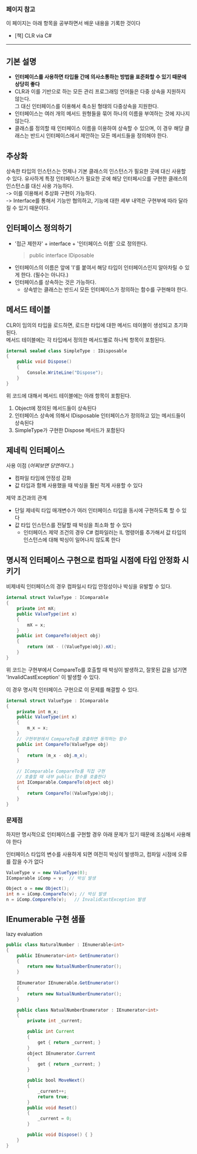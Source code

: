 ### 페이지 참고
이 페이지는 아래 항목을 공부하면서 배운 내용을 기록한 것이다
- [책] CLR via C#

---

## 기본 설명
- **인터페이스를 사용하면 타입들 간에 의사소통하는 방법을 표준화할 수 있기 때문에 상당히 좋다**
- CLR과 이를 기반으로 하는 모든 관리 프로그래밍 언어들은 다중 상속을 지원하지 않는다.<br>그 대신 인터페이스를 이용해서 축소된 형태의 다중상속을 지원한다. 
- 인터페이스는 여러 개의 메서드 원형들을 묶어 하나의 이름을 부여하는 것에 지나지 않는다. 
- 클래스를 정의할 때 인터페이스 이름을 이용하여 상속할 수 있으며, 이 경우 해당 클래스는 반드시 인터페이스에서 제안하는 모든 메서드들을 정의해야 한다. 

## 추상화
상속한 타입의 인스턴스는 언제나 기본 클래스의 인스턴스가 필요한 곳에 대신 사용할 수 있다. 유사하게 특정 인터페이스가 필요한 곳에 해당 인터페시으를 구현한 클래스의 인스턴스를 대신 사용 가능하다. <br>
-> 이를 이용해서 추상화 구현이 가능하다. <br>
-> Interface를 통해서 기능만 협의하고, 기능에 대한 세부 내역은 구현부에 따라 달라질 수 있기 때문이다. 

## 인터페이스 정의하기
- '접근 제한자' + interface + '인터페이스 이름' 으로 정의한다. 
    >public interface IDiposable
- 인터페이스의 이름은 앞에 'I'를 붙여서 해당 타입이 인터페이스인지 알아차릴 수 있게 한다. (필수는 아니다.)
- 인터페이스를 상속하는 것은 가능하다.
    - 상속받는 클래스는 반드시 모든 인터페이스가 정의하는 함수를 구현해야 한다.  

## 메서드 테이블
CLR이 임의의 타입을 로드하면, 로드한 타입에 대한 메서드 테이블이 생성되고 초기화 된다.<br>
메서드 테이블에는 각 타입에서 정의한 메서드별로 하나씩 항목이 포함된다. 
```c#
internal sealed class SimpleType : IDisposable 
{
    public void Dispose() 
    {
        Console.WriteLine("Dispose");
    }
}
```
위 코드에 대해서 메서드 테이블에는 아래 항목이 포함된다. 
1. Object에 정의된 메서드들이 상속된다
2. 인터페이스 상속에 의해서 IDisposable 인터페이스가 정의하고 있는 메서드들이 상속된다
3. SimpleType가 구현한 Dispose 메서드가 포함된다

## 제네릭 인터페이스
사용 이점 (_어찌보면 당연하다.._)
- 컴파일 타임에 안정성 강화 
- 값 타입과 함께 사용했을 때 박싱을 훨씬 적게 사용할 수 있다

제약 조건과의 관계
- 단일 제네릭 타입 매개변수가 여러 인터페이스 타입을 동시에 구현하도록 할 수 있다
- 값 타입 인스턴스를 전달할 때 박싱을 최소화 할 수 있다
   - 인터페이스 제약 조건의 경우 C# 컴파일러는 IL 명령어를 추가해서 값 타입의 인스턴스에 대해 박싱이 일어나지 않도록 한다

## 명시적 인터페이스 구현으로 컴파일 시점에 타입 안정화 시키기
비제네릭 인터페이스의 경우 컴파일시 타입 안정성이나 박싱을 유발할 수 있다. 

```c#
internal struct ValueType : IComparable
{
    private int mX;
    public ValueType(int x)
    {
        mX = x;
    }
    public int CompareTo(object obj)
    {
        return (mX - ((ValueType)obj).mX);
    }
}
```
위 코드는 구현부에서 CompareTo를 호출할 때 박싱이 발생하고, 잘못된 값을 넘기면 'InvalidCastException'
이 발생할 수 있다. 

이 경우 명시적 인터페이스 구현으로 이 문제를 해결할 수 있다. 

```c#
internal struct ValueType : IComparable
{
    private int m_x;
    public ValueType(int x)
    {
        m_x = x;
    }
    // 구현부분에서 CompareTo를 호출하면 동작하는 함수
    public int CompareTo(ValueType obj)
    {
        return (m_x - obj.m_x);
    }

    // IComparable CompareTo를 직접 구현
    // 호출할 때 내부 public 함수를 호출한다
    int IComparable.CompareTo(object obj)
    {
        return CompareTo((ValueType)obj);
    }
}
```

### 문제점
하지만 명시적으로 인터페이스를 구현할 경우 아래 문제가 있기 때문에 조심해서 사용해야 한다

인터페이스 타입의 변수를 사용하게 되면 여전히 박싱이 발생하고, 컴파일 시점에 오류를 잡을 수가 없다
```c#
ValueType v = new ValueType(0);
IComparable iComp = v;  // 박싱 발생

Object o = new Object();
int n = iComp.CompareTo(v); // 박싱 발생
n = iComp.CompareTo(v);   // InvalidCastException 발생
```

## IEnumerable 구현 샘플
lazy evaluation
```java
public class NaturalNumber : IEnumerable<int>
{
    public IEnumerator<int> GetEnumerator()
    {
        return new NatualNumberEnumerator();
    }
    
    IEnumerator IEnumerable.GetEnumerator()
    {
        return new NatualNumberEnumerator();
    }

    public class NatualNumberEnumerator : IEnumerator<int>
    {
        private int _current;

        public int Current
        {
            get { return _current; }
        }
        object IEnumerator.Current
        {
            get { return _current; }
        }

        public bool MoveNext()
        {
            _current++;
            return true;
        }
        public void Reset()
        {
            _current = 0;
        }

        public void Dispose() { }
    }
}
```